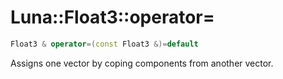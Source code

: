 # Luna::Float3::operator=

```c++
Float3 & operator=(const Float3 &)=default
```

Assigns one vector by coping components from another vector. 

